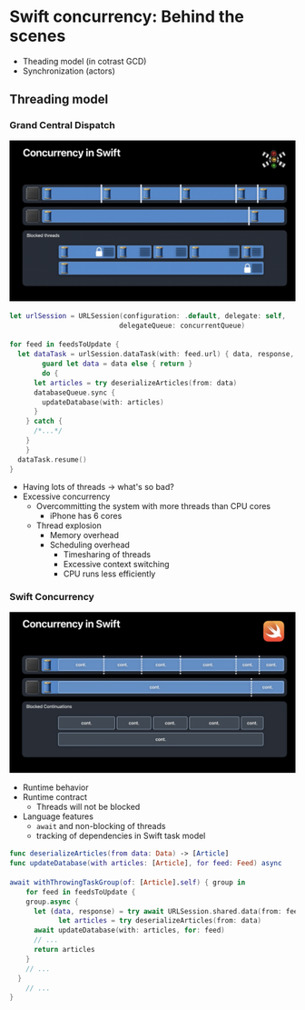 # Swift concurrency: Behind the scenes

- Theading model (in cotrast GCD)
- Synchronization (actors)



## Threading model

### Grand Central Dispatch

![image-20240210163816018](./images/image-20240210163816018.png)

```swift
let urlSession = URLSession(configuration: .default, delegate: self,
                           delegateQueue: concurrentQueue)

for feed in feedsToUpdate {
  let dataTask = urlSession.dataTask(with: feed.url) { data, response, error in 
		guard let data = data else { return }
		do {
      let articles = try deserializeArticles(from: data)
      databaseQueue.sync {
        updateDatabase(with: articles)
      }
    } catch {
      /*...*/
    }
	}
  dataTask.resume()
}
```

- Having lots of threads -> what's so bad?
- Excessive concurrency
  - Overcommitting the system with more threads than CPU cores
    - iPhone has 6 cores
  - Thread explosion
    - Memory overhead
    - Scheduling overhead
      - Timesharing of threads
      - Excessive context switching
      - CPU runs less efficiently



### Swift Concurrency

![image-20240210164035066](./images/image-20240210164035066.png)

- Runtime behavior
- Runtime contract 
  - Threads will not be blocked
- Language features
  - `await` and non-blocking of threads
  - tracking of dependencies in Swift task model

```swift
func deserializeArticles(from data: Data) -> [Article]
func updateDatabase(with articles: [Article], for feed: Feed) async

await withThrowingTaskGroup(of: [Article].self) { group in
	for feed in feedsToUpdate {
    group.async {
      let (data, response) = try await URLSession.shared.data(from: feed.url)
			let articles = try deserializeArticles(from: data)
      await updateDatabase(with: articles, for: feed)
      // ...
      return articles
    }
    // ...
  }
	// ...
}
```





